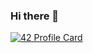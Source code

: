 ### Hi there 👋
[![42 Profile Card](https://1337-readme.vercel.app/api/profile?cursus=42cursus&login=amouhtal)](https://github.com/mohouyizme/1337-readme)
<!--
**amouhtal/amouhtal** is a ✨ _special_ ✨ repository because its `README.md` (this file) appears on your GitHub profile.

Here are some ideas to get you started:

- 🔭 I’m currently working on ...
- 🌱 I’m currently learning ...
- 👯 I’m looking to collaborate on ...
- 🤔 I’m looking for help with ...
- 💬 Ask me about ...
- 📫 How to reach me: ...
- 😄 Pronouns: ...
- ⚡ Fun fact: ...
-->
